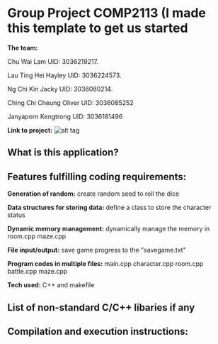 # Group Project COMP2113 (I made this template to get us started
**The team:** 

Chu Wai Lam UID: 3036219217. 

Lau Ting Hei Hayley UID: 3036224573.

Ng Chi Kin Jacky UID: 3036080214.

Ching Chi Cheung Oliver UID: 3036085252

Janyaporn Kengtrong UID: 3036181496

**Link to project:** 
![alt tag](http://placecorgi.com/1200/650)

## What is this application?


## Features fulfilling coding requirements:
**Generation of random:** create random seed to roll the dice
  
**Data structures for storing data:** define a class to store the character status

**Dynamic memory management:** dynamically manage the memory in room.cpp maze.cpp

**File input/output:** save game progress to the "savegame.txt"

**Program codes in multiple files:** main.cpp character.cpp room.cpp battle.cpp maze.cpp 

**Tech used:** C++ and makefile


## List of non-standard C/C++ libaries if any


## Compilation and execution instructions:





